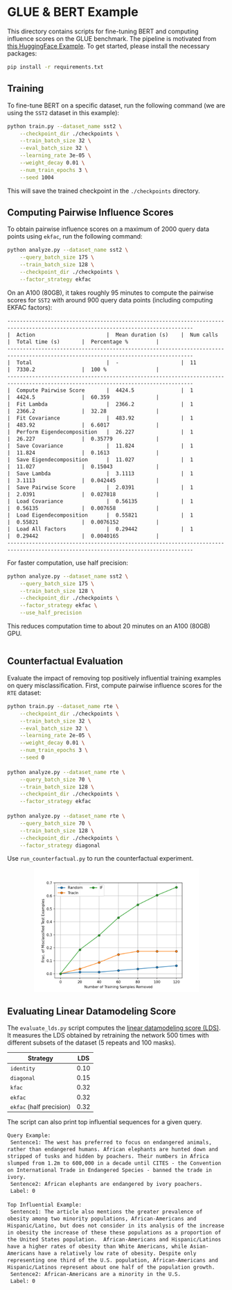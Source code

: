 # GLUE & BERT Example

This directory contains scripts for fine-tuning BERT and computing influence scores on the GLUE benchmark. The pipeline is motivated from [this HuggingFace Example](https://github.com/huggingface/transformers/tree/main/examples/pytorch/text-classification).
To get started, please install the necessary packages:

```bash
pip install -r requirements.txt
```

## Training

To fine-tune BERT on a specific dataset, run the following command (we are using the `SST2` dataset in this example):

```bash
python train.py --dataset_name sst2 \
    --checkpoint_dir ./checkpoints \
    --train_batch_size 32 \
    --eval_batch_size 32 \
    --learning_rate 3e-05 \
    --weight_decay 0.01 \
    --num_train_epochs 3 \
    --seed 1004
```

This will save the trained checkpoint in the `./checkpoints` directory.

## Computing Pairwise Influence Scores

To obtain pairwise influence scores on a maximum of 2000 query data points using `ekfac`, run the following command:

```bash
python analyze.py --dataset_name sst2 \
    --query_batch_size 175 \
    --train_batch_size 128 \
    --checkpoint_dir ./checkpoints \
    --factor_strategy ekfac
```

On an A100 (80GB), it takes roughly 95 minutes to compute the pairwise scores for `SST2` with around 900 query data points (including computing EKFAC factors):

```
----------------------------------------------------------------------------------------------------------------------------------
|  Action                       |  Mean duration (s)    |  Num calls            |  Total time (s)       |  Percentage %         |
----------------------------------------------------------------------------------------------------------------------------------
|  Total                        |  -                    |  11                   |  7330.2               |  100 %                |
----------------------------------------------------------------------------------------------------------------------------------
|  Compute Pairwise Score       |  4424.5               |  1                    |  4424.5               |  60.359               |
|  Fit Lambda                   |  2366.2               |  1                    |  2366.2               |  32.28                |
|  Fit Covariance               |  483.92               |  1                    |  483.92               |  6.6017               |
|  Perform Eigendecomposition   |  26.227               |  1                    |  26.227               |  0.35779              |
|  Save Covariance              |  11.824               |  1                    |  11.824               |  0.1613               |
|  Save Eigendecomposition      |  11.027               |  1                    |  11.027               |  0.15043              |
|  Save Lambda                  |  3.1113               |  1                    |  3.1113               |  0.042445             |
|  Save Pairwise Score          |  2.0391               |  1                    |  2.0391               |  0.027818             |
|  Load Covariance              |  0.56135              |  1                    |  0.56135              |  0.007658             |
|  Load Eigendecomposition      |  0.55821              |  1                    |  0.55821              |  0.0076152            |
|  Load All Factors             |  0.29442              |  1                    |  0.29442              |  0.0040165            |
----------------------------------------------------------------------------------------------------------------------------------
```

For faster computation, use half precision:

```bash
python analyze.py --dataset_name sst2 \
    --query_batch_size 175 \
    --train_batch_size 128 \
    --checkpoint_dir ./checkpoints \
    --factor_strategy ekfac \
    --use_half_precision
```

This reduces computation time to about 20 minutes on an A100 (80GB) GPU.

```

```

## Counterfactual Evaluation

Evaluate the impact of removing top positively influential training examples on query misclassification. 
First, compute pairwise influence scores for the `RTE` dataset:

```bash
python train.py --dataset_name rte \
    --checkpoint_dir ./checkpoints \
    --train_batch_size 32 \
    --eval_batch_size 32 \
    --learning_rate 2e-05 \
    --weight_decay 0.01 \
    --num_train_epochs 3 \
    --seed 0

python analyze.py --dataset_name rte \
    --query_batch_size 70 \
    --train_batch_size 128 \
    --checkpoint_dir ./checkpoints \
    --factor_strategy ekfac
    
python analyze.py --dataset_name rte \
    --query_batch_size 70 \
    --train_batch_size 128 \
    --checkpoint_dir ./checkpoints \
    --factor_strategy diagonal
```

Use `run_counterfactual.py` to run the counterfactual experiment.

<p align="center">
<a href="#"><img width="380" img src="figure/counterfactual.png" alt="Counterfactual"/></a>
</p>

## Evaluating Linear Datamodeling Score

The `evaluate_lds.py` script computes the [linear datamodeling score (LDS)](https://arxiv.org/abs/2303.14186). It measures the LDS obtained by 
retraining the network 500 times with different subsets of the dataset (5 repeats and 100 masks). 

<div align="center">

| Strategy                 | LDS	 |
|--------------------------|:----:|
| `identity`               | 0.10 |
| `diagonal`               | 0.15 |
| `kfac`                   | 0.32 |
| `ekfac`                  | 0.32 |
| `ekfac` (half precision) | 0.32 |

</div>

The script can also print top influential sequences for a given query.

```
Query Example:
 Sentence1: The west has preferred to focus on endangered animals, rather than endangered humans. African elephants are hunted down and stripped of tusks and hidden by poachers. Their numbers in Africa slumped from 1.2m to 600,000 in a decade until CITES - the Convention on International Trade in Endangered Species - banned the trade in ivory.
 Sentence2: African elephants are endangered by ivory poachers.
 Label: 0
 
Top Influential Example:
 Sentence1: The article also mentions the greater prevalence of obesity among two minority populations, African-Americans and Hispanic/Latino, but does not consider in its analysis of the increase in obesity the increase of these these populations as a proportion of the United States population.  African-Americans and Hispanic/Latinos have a higher rates of obesity than White Americans, while Asian-Americans have a relatively low rate of obesity. Despite only representing one third of the U.S. population, African-Americans and Hispanic/Latinos represent about one half of the population growth.
 Sentence2: African-Americans are a minority in the U.S.
 Label: 0
```